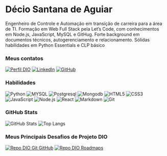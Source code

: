 # Décio Santana de Aguiar
Engenheiro de Controle e Automação em transição de carreira para a área de TI. Formação em Web Full Stack pela Let’s Code, com conhecimentos em Node.js, JavaScript, MySQL e GitHug. Forte background em documentos técnicos, autogerenciamento e relacionamento. Sólidas habilidades em Python Essentials e CLP básico

### Meus contatos
[![Perfil DIO](https://img.shields.io/badge/-Meu%20Perfil%20na%20DIO-000000?style=for-the-badge)](https://web.dio.me/users/decioagu/?tab=skills)
[![LinkedIn](https://img.shields.io/badge/-LinkedIn-000?style=for-the-badge&logo=linkedin&logoColor=30A3DC)](https://www.linkedin.com/in/decioaguiar/)
[![GitHub](https://img.shields.io/badge/GitHub-000?style=for-the-badge&logo=GitHub)](https://github.com/Decioagu)

### Habilidades
![Python](https://img.shields.io/badge/Python-000?style=for-the-badge&logo=python&logoColor=30A3DC)
![MYSQL](https://img.shields.io/badge/MYSQL-000?style=for-the-badge&logo=MYSQL&logoColor=FFFFFF)
![Postgresql](https://img.shields.io/badge/postgresql-000?style=for-the-badge&logo=postgresql&logoColor=0000FF)
![Mongodb](https://img.shields.io/badge/mongodb-000?style=for-the-badge&logo=mongodb&logoColor=00FF00)
![HTML5](https://img.shields.io/badge/HTML-000?style=for-the-badge&logo=html5&logoColor=FF4500)
![CSS3](https://img.shields.io/badge/CSS3-000?style=for-the-badge&logo=css3&logoColor=0000FF)
![JavaScript](https://img.shields.io/badge/JavaScript-000?style=for-the-badge&logo=javascript&logoColor=FFFF00)
![Node.js](https://img.shields.io/badge/Node.js-000?style=for-the-badge&logo=Node.js&logoColor=008000)
![React](https://img.shields.io/badge/react-000?style=for-the-badge&logo=react&logoColor=00BFFF)
![Markdown](https://img.shields.io/badge/Markdown-000?style=for-the-badge&logo=markdown)
![Git](https://img.shields.io/badge/Git-000?style=for-the-badge&logo=git&logoColor=E94D5F)


### GitHub Stats
![GitHub Stats](https://github-readme-stats.vercel.app/api?username=SEUUSERNAME&theme=transparent&bg_color=000&border_color=30A3DC&show_icons=true&icon_color=30A3DC&title_color=E94D5F&text_color=FFF)
![Top Langs](https://github-readme-stats-git-masterrstaa-rickstaa.vercel.app/api/top-langs/?username=SEUUSERNAME&layout=compact&bg_color=000&border_color=30A3DC&title_color=E94D5F&text_color=FFF)

### Meus Principais Desafios de Projeto DIO
[![Repo DIO Git GitHub](https://github-readme-stats.vercel.app/api/pin/?username=elidianaandrade&repo=dio-lab-open-source&bg_color=000&border_color=30A3DC&show_icons=true&icon_color=30A3DC&title_color=E94D5F&text_color=FFF)](https://github.com/elidianaandrade/dio-lab-open-source)
[![Repo DIO Roadmaps](https://github-readme-stats.vercel.app/api/pin/?username=digitalinnovationone&repo=roadmaps&bg_color=000&border_color=30A3DC&show_icons=true&icon_color=30A3DC&title_color=E94D5F&text_color=FFF)](https://github.com/digitalinnovationone/roadmaps)

